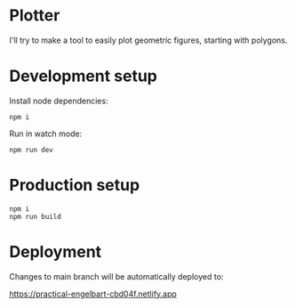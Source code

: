 # Plotter

I'll try to make a tool to easily plot geometric figures, starting with polygons.

# Development setup

Install node dependencies:

```
npm i
```

Run in watch mode:
```
npm run dev
```

# Production setup

```
npm i
npm run build
```

# Deployment

Changes to main branch will be automatically deployed to:

https://practical-engelbart-cbd04f.netlify.app
